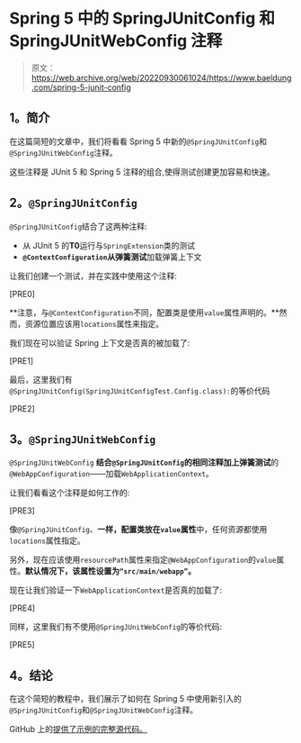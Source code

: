 # Spring 5 中的 SpringJUnitConfig 和 SpringJUnitWebConfig 注释

> 原文：<https://web.archive.org/web/20220930061024/https://www.baeldung.com/spring-5-junit-config>

## **1。简介**

在这篇简短的文章中，我们将看看 Spring 5 中新的`@SpringJUnitConfig`和`@SpringJUnitWebConfig`注释。

这些注释是 JUnit 5 和 Spring 5 注释的组合,使得测试创建更加容易和快速。

## **2。`@SpringJUnitConfig`**

`@SpringJUnitConfig`结合了这两种注释:

*   从 JUnit 5 的**T0**运行与`SpringExtension`类的测试
*   **`@ContextConfiguration`从弹簧测试**加载弹簧上下文

让我们创建一个测试，并在实践中使用这个注释:

[PRE0]

**注意，与`@ContextConfiguration`不同，配置类是使用`value`属性声明的。**然而，资源位置应该用`locations`属性来指定。

我们现在可以验证 Spring 上下文是否真的被加载了:

[PRE1]

最后，这里我们有`@SpringJUnitConfig(SpringJUnitConfigTest.Config.class):`的等价代码

[PRE2]

## **3。`@SpringJUnitWebConfig`**

`@SpringJUnitWebConfig` **结合`@SpringJUnitConfig`的相同注释加上弹簧测试**的`@WebAppConfiguration`——加载`WebApplicationContext`。

让我们看看这个注释是如何工作的:

[PRE3]

像`@SpringJUnitConfig`、**一样，配置类放在`value`属性**中，任何资源都使用`locations`属性指定。

另外，现在应该使用`resourcePath`属性来指定`@WebAppConfiguration`的`value`属性。**默认情况下，该属性设置为`“src/main/webapp”`。**

现在让我们验证一下`WebApplicationContext`是否真的加载了:

[PRE4]

同样，这里我们有不使用`@SpringJUnitWebConfig`的等价代码:

[PRE5]

## **4。结论**

在这个简短的教程中，我们展示了如何在 Spring 5 中使用新引入的`@SpringJUnitConfig`和`@SpringJUnitWebConfig`注释。

GitHub 上的[提供了示例的完整源代码。](https://web.archive.org/web/20220926191254/https://github.com/eugenp/tutorials/tree/master/spring-5)